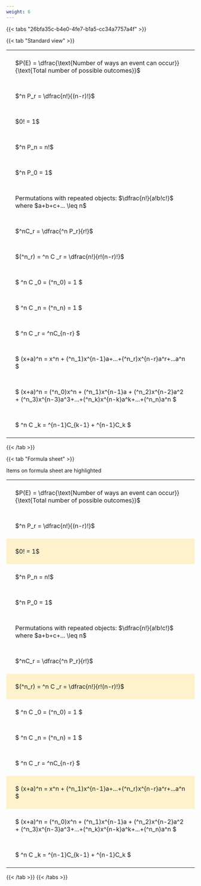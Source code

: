 ```yaml
---
weight: 6
---
```


{{< tabs "26bfa35c-b4e0-4fe7-b1a5-cc34a7757a4f" >}}

{{< tab "Standard view" >}}

<style type="text/css">
#T_f5e2d th.col_heading {
  text-align: left;
  font-size: 1em;
}
#T_f5e2d td {
  text-align: left;
  font-size: 1em;
  padding: 1.5em;
}
</style>
<table id="T_f5e2d">
  <thead>
  </thead>
  <tbody>
    <tr>
      <td id="T_f5e2d_row0_col0" class="data row0 col0" >$P(E) = \dfrac{\text{Number of ways an event can occur}}{\text{Total number of possible outcomes}}$</td>
    </tr>
    <tr>
      <td id="T_f5e2d_row1_col0" class="data row1 col0" >$^n P_r = \dfrac{n!}{(n-r)!}$</td>
    </tr>
    <tr>
      <td id="T_f5e2d_row2_col0" class="data row2 col0" >$0! = 1$</td>
    </tr>
    <tr>
      <td id="T_f5e2d_row3_col0" class="data row3 col0" >$^n P_n = n!$</td>
    </tr>
    <tr>
      <td id="T_f5e2d_row4_col0" class="data row4 col0" >$^n P_0 = 1$</td>
    </tr>
    <tr>
      <td id="T_f5e2d_row5_col0" class="data row5 col0" >Permutations with repeated objects: $\dfrac{n!}{a!b!c!}$ where $a+b+c+... \leq n$</td>
    </tr>
    <tr>
      <td id="T_f5e2d_row6_col0" class="data row6 col0" >$^nC_r = \dfrac{^n P_r}{r!}$</td>
    </tr>
    <tr>
      <td id="T_f5e2d_row7_col0" class="data row7 col0" >$(^n_r) = ^n C _r = \dfrac{n!}{r!(n-r)!}$</td>
    </tr>
    <tr>
      <td id="T_f5e2d_row8_col0" class="data row8 col0" >$ ^n C _0 = (^n_0) = 1 $</td>
    </tr>
    <tr>
      <td id="T_f5e2d_row9_col0" class="data row9 col0" >$ ^n C _n = (^n_n) = 1 $</td>
    </tr>
    <tr>
      <td id="T_f5e2d_row10_col0" class="data row10 col0" >$ ^n C _r = ^nC_{n-r} $</td>
    </tr>
    <tr>
      <td id="T_f5e2d_row11_col0" class="data row11 col0" >$ (x+a)^n = x^n + (^n_1)x^{n-1}a+...+(^n_r)x^{n-r}a^r+...a^n    $</td>
    </tr>
    <tr>
      <td id="T_f5e2d_row12_col0" class="data row12 col0" >$ (x+a)^n = (^n_0)x^n + (^n_1)x^{n-1}a + (^n_2)x^{n-2}a^2 + (^n_3)x^{n-3}a^3+...+(^n_k)x^{n-k}a^k+...+(^n_n)a^n $</td>
    </tr>
    <tr>
      <td id="T_f5e2d_row13_col0" class="data row13 col0" >$ ^n C _k = ^{n-1}C_{k-1} + ^{n-1}C_k $</td>
    </tr>
  </tbody>
</table>
{{< /tab >}}

{{< tab "Formula sheet" >}}

Items on formula sheet are highlighted 
<br>
<style type="text/css">
#T_7bc23 th.col_heading {
  text-align: left;
  font-size: 1em;
}
#T_7bc23 td {
  text-align: left;
  font-size: 1em;
  padding: 1.5em;
}
#T_7bc23_row0_col0, #T_7bc23_row1_col0, #T_7bc23_row3_col0, #T_7bc23_row4_col0, #T_7bc23_row5_col0, #T_7bc23_row6_col0, #T_7bc23_row8_col0, #T_7bc23_row9_col0, #T_7bc23_row10_col0, #T_7bc23_row12_col0, #T_7bc23_row13_col0 {
  background-color: rgba(0,0,0,0);
}
#T_7bc23_row2_col0, #T_7bc23_row7_col0, #T_7bc23_row11_col0 {
  background-color: rgba(255,194,10, 0.2);
}
</style>
<table id="T_7bc23">
  <thead>
  </thead>
  <tbody>
    <tr>
      <td id="T_7bc23_row0_col0" class="data row0 col0" >$P(E) = \dfrac{\text{Number of ways an event can occur}}{\text{Total number of possible outcomes}}$</td>
    </tr>
    <tr>
      <td id="T_7bc23_row1_col0" class="data row1 col0" >$^n P_r = \dfrac{n!}{(n-r)!}$</td>
    </tr>
    <tr>
      <td id="T_7bc23_row2_col0" class="data row2 col0" >$0! = 1$</td>
    </tr>
    <tr>
      <td id="T_7bc23_row3_col0" class="data row3 col0" >$^n P_n = n!$</td>
    </tr>
    <tr>
      <td id="T_7bc23_row4_col0" class="data row4 col0" >$^n P_0 = 1$</td>
    </tr>
    <tr>
      <td id="T_7bc23_row5_col0" class="data row5 col0" >Permutations with repeated objects: $\dfrac{n!}{a!b!c!}$ where $a+b+c+... \leq n$</td>
    </tr>
    <tr>
      <td id="T_7bc23_row6_col0" class="data row6 col0" >$^nC_r = \dfrac{^n P_r}{r!}$</td>
    </tr>
    <tr>
      <td id="T_7bc23_row7_col0" class="data row7 col0" >$(^n_r) = ^n C _r = \dfrac{n!}{r!(n-r)!}$</td>
    </tr>
    <tr>
      <td id="T_7bc23_row8_col0" class="data row8 col0" >$ ^n C _0 = (^n_0) = 1 $</td>
    </tr>
    <tr>
      <td id="T_7bc23_row9_col0" class="data row9 col0" >$ ^n C _n = (^n_n) = 1 $</td>
    </tr>
    <tr>
      <td id="T_7bc23_row10_col0" class="data row10 col0" >$ ^n C _r = ^nC_{n-r} $</td>
    </tr>
    <tr>
      <td id="T_7bc23_row11_col0" class="data row11 col0" >$ (x+a)^n = x^n + (^n_1)x^{n-1}a+...+(^n_r)x^{n-r}a^r+...a^n    $</td>
    </tr>
    <tr>
      <td id="T_7bc23_row12_col0" class="data row12 col0" >$ (x+a)^n = (^n_0)x^n + (^n_1)x^{n-1}a + (^n_2)x^{n-2}a^2 + (^n_3)x^{n-3}a^3+...+(^n_k)x^{n-k}a^k+...+(^n_n)a^n $</td>
    </tr>
    <tr>
      <td id="T_7bc23_row13_col0" class="data row13 col0" >$ ^n C _k = ^{n-1}C_{k-1} + ^{n-1}C_k $</td>
    </tr>
  </tbody>
</table>
{{< /tab >}}
{{< /tabs >}}
